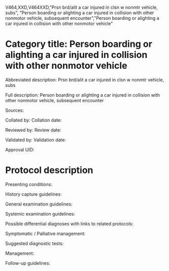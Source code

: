 V464,XXD,V464XXD,"Prsn brd/alit a car injured in clsn w nonmtr vehicle, subs", "Person boarding or alighting a car injured in collision with other nonmotor vehicle, subsequent encounter","Person boarding or alighting a car injured in collision with other nonmotor vehicle"
# Category title: Person boarding or alighting a car injured in collision with other nonmotor vehicle

Abbreviated description: Prsn brd/alit a car injured in clsn w nonmtr vehicle, subs

Full description: Person boarding or alighting a car injured in collision with other nonmotor vehicle, subsequent encounter

Sources:

Collated by:
Collation date:

Reviewed by:
Review date:

Validated by:
Validation date:

Approval UID:

# Protocol description

Presenting conditions:

History capture guidelines:

General examination guidelines:

Systemic examination guidelines:

Possible differential diagnoses with links to related protocols:

Symptomatic / Palliative management:

Suggested diagnostic tests:

Management:

Follow-up guidelines:

